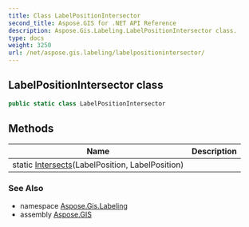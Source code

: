 ```yaml
---
title: Class LabelPositionIntersector
second_title: Aspose.GIS for .NET API Reference
description: Aspose.Gis.Labeling.LabelPositionIntersector class. 
type: docs
weight: 3250
url: /net/aspose.gis.labeling/labelpositionintersector/
---
```

## LabelPositionIntersector class

```csharp
public static class LabelPositionIntersector
```

## Methods

| Name | Description |
| --- | --- |
| static [Intersects](../../aspose.gis.labeling/labelpositionintersector/intersects/)(LabelPosition, LabelPosition) |  |

### See Also

* namespace [Aspose.Gis.Labeling](../../aspose.gis.labeling/)
* assembly [Aspose.GIS](../../)


